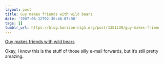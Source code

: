 ```yaml
---
layout: post
title: Guy makes friends with wild bears
date: '2007-06-12T02:30:46-07:00'
tags: []
tumblr_url: https://blog.horizon-nigh.org/post/3351239/guy-makes-friends-with-wild-bears
---
```

[Guy makes friends with wild bears](http://www.snopes.com/photos/animals/bearfarm.asp)  

Okay, I know this is the stuff of those silly e-mail forwards, but it’s still pretty amazing.

